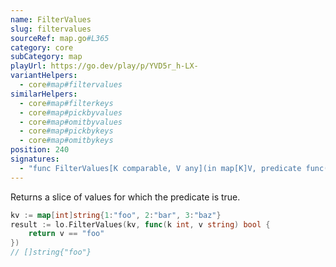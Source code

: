 ```yaml
---
name: FilterValues
slug: filtervalues
sourceRef: map.go#L365
category: core
subCategory: map
playUrl: https://go.dev/play/p/YVD5r_h-LX-
variantHelpers:
  - core#map#filtervalues
similarHelpers:
  - core#map#filterkeys
  - core#map#pickbyvalues
  - core#map#omitbyvalues
  - core#map#pickbykeys
  - core#map#omitbykeys
position: 240
signatures:
  - "func FilterValues[K comparable, V any](in map[K]V, predicate func(key K, value V) bool) []V"
---
```


Returns a slice of values for which the predicate is true.

```go
kv := map[int]string{1:"foo", 2:"bar", 3:"baz"}
result := lo.FilterValues(kv, func(k int, v string) bool {
    return v == "foo"
})
// []string{"foo"}
```


